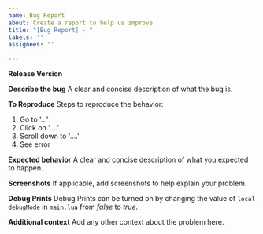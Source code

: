 ```yaml
---
name: Bug Report
about: Create a report to help us improve
title: "[Bug Report] - "
labels: ''
assignees: ''

---
```


**Release Version**

**Describe the bug**
A clear and concise description of what the bug is.

**To Reproduce**
Steps to reproduce the behavior:
1. Go to '...'
2. Click on '....'
3. Scroll down to '....'
4. See error

**Expected behavior**
A clear and concise description of what you expected to happen.

**Screenshots**
If applicable, add screenshots to help explain your problem.

**Debug Prints**
Debug Prints can be turned on by changing the value of `local debugMode` in `main.lua` from *false* to *true*.

**Additional context**
Add any other context about the problem here.
